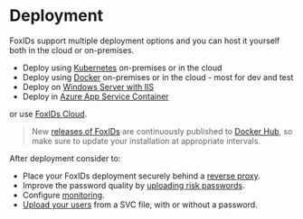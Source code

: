 ﻿# Deployment

FoxIDs support multiple deployment options and you can host it yourself both in the cloud or on-premises.

- Deploy using [Kubernetes](deployment-k8s.md) on-premises or in the cloud
- Deploy using [Docker](deployment-docker.md) on-premises or in the cloud - most for dev and test
- Deploy on [Windows Server with IIS](deployment-window-iis.md)
- Deploy in [Azure App Service Container](deployment-azure.md) 

or use [FoxIDs Cloud](https://www.foxids.com/action/signup).

> New [releases of FoxIDs](https://github.com/ITfoxtec/FoxIDs/releases) are continuously published to [Docker Hub](https://hub.docker.com/u/foxids), so make sure to update your installation at appropriate intervals.

After deployment consider to:

- Place your FoxIDs deployment securely behind a [reverse proxy](reverse-proxy.md).
- Improve the password quality by [uploading risk passwords](risk-passwords.md). 
- Configure [monitoring](monitoring.md).
- [Upload your users](users-upload.md) from a SVC file, with or without a password.

